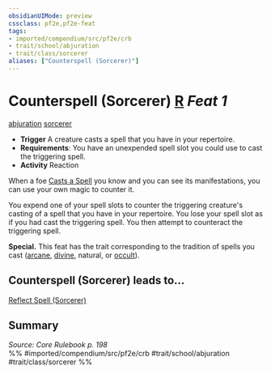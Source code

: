 ```yaml
---
obsidianUIMode: preview
cssclass: pf2e,pf2e-feat
tags:
- imported/compendium/src/pf2e/crb
- trait/school/abjuration
- trait/class/sorcerer
aliases: ["Counterspell (Sorcerer)"]
---
```

# Counterspell (Sorcerer)  [R](chapter-9-playing-the-game.md#Actions "Reaction") *Feat 1*  
[abjuration](abjuration.md)  [sorcerer](rules/traits/sorcerer.md)  

- **Trigger** A creature casts a spell that you have in your repertoire.
- **Requirements**: You have an unexpended spell slot you could use to cast the triggering spell.
- **Activity** Reaction

When a foe [Casts a Spell](cast-a-spell.md) you know and you can see its manifestations, you can use your own magic to counter it.

You expend one of your spell slots to counter the triggering creature's casting of a spell that you have in your repertoire. You lose your spell slot as if you had cast the triggering spell. You then attempt to counteract the triggering spell.

**Special.** This feat has the trait corresponding to the tradition of spells you cast ([arcane](arcane.md), [divine](divine.md), natural, or [occult](occult.md)).

## Counterspell (Sorcerer) leads to...

[Reflect Spell (Sorcerer)](reflect-spell-sorcerer.md)

## Summary

*Source: Core Rulebook p. 198*  
%% #imported/compendium/src/pf2e/crb #trait/school/abjuration #trait/class/sorcerer %%